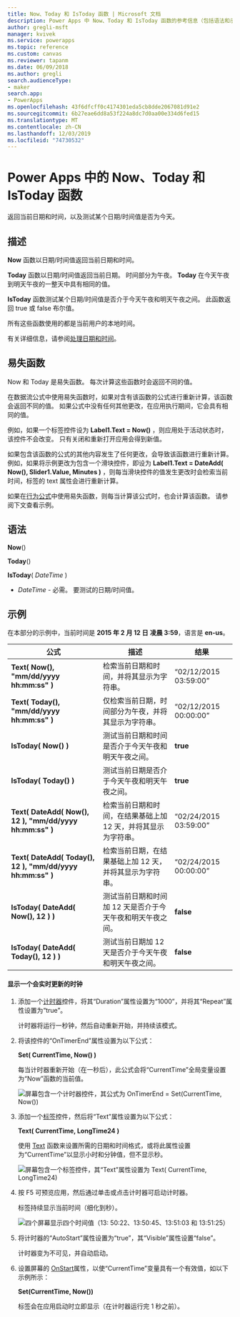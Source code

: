 ```yaml
---
title: Now、Today 和 IsToday 函数 | Microsoft 文档
description: Power Apps 中 Now、Today 和 IsToday 函数的参考信息（包括语法和示例）
author: gregli-msft
manager: kvivek
ms.service: powerapps
ms.topic: reference
ms.custom: canvas
ms.reviewer: tapanm
ms.date: 06/09/2018
ms.author: gregli
search.audienceType:
- maker
search.app:
- PowerApps
ms.openlocfilehash: 43f6dfcff0c4174301eda5cb8dde2067081d91e2
ms.sourcegitcommit: 6b27eae6dd8a53f224a8dc7d0aa00e334d6fed15
ms.translationtype: MT
ms.contentlocale: zh-CN
ms.lasthandoff: 12/03/2019
ms.locfileid: "74730532"
---
```

# <a name="now-today-and-istoday-functions-in-power-apps"></a>Power Apps 中的 Now、Today 和 IsToday 函数
返回当前日期和时间，以及测试某个日期/时间值是否为今天。

## <a name="description"></a>描述
**Now** 函数以日期/时间值返回当前日期和时间。

**Today** 函数以日期/时间值返回当前日期。 时间部分为午夜。 **Today** 在今天午夜到明天午夜的一整天中具有相同的值。

**IsToday** 函数测试某个日期/时间值是否介于今天午夜和明天午夜之间。 此函数返回 true 或 false 布尔值。

所有这些函数使用的都是当前用户的本地时间。

有关详细信息，请参阅[处理日期和时间](../show-text-dates-times.md)。

## <a name="volatile-functions"></a>易失函数
Now 和 Today 是易失函数。  每次计算这些函数时会返回不同的值。  

在数据流公式中使用易失函数时，如果对含有该函数的公式进行重新计算，该函数会返回不同的值。  如果公式中没有任何其他更改，在应用执行期间，它会具有相同的值。

例如，如果一个标签控件设为 **Label1.Text = Now()** ，则应用处于活动状态时，该控件不会改变。  只有关闭和重新打开应用会得到新值。

如果包含该函数的公式的其他内容发生了任何更改，会导致该函数进行重新计算。  例如，如果将示例更改为包含一个滑块控件，即设为 **Label1.Text = DateAdd( Now(), Slider1.Value, Minutes )** ，则每当滑块控件的值发生更改时会检索当前时间，标签的 text 属性会进行重新计算。

如果在[行为公式](../working-with-formulas-in-depth.md)中使用易失函数，则每当计算该公式时，也会计算该函数。  请参阅下文查看示例。

## <a name="syntax"></a>语法
**Now**()

**Today**()

**IsToday**( *DateTime* )

* *DateTime* - 必需。  要测试的日期/时间值。

## <a name="examples"></a>示例
在本部分的示例中，当前时间是 **2015 年 2 月 12 日** **凌晨 3:59**，语言是 **en-us**。

| 公式 | 描述 | 结果 |
| --- | --- | --- |
| **Text( Now(), "mm/dd/yyyy hh:mm:ss" )** |检索当前日期和时间，并将其显示为字符串。 |“02/12/2015 03:59:00” |
| **Text( Today(), "mm/dd/yyyy hh:mm:ss" )** |仅检索当前日期，时间部分为午夜，并将其显示为字符串。 |“02/12/2015 00:00:00” |
| **IsToday( Now() )** |测试当前日期和时间是否介于今天午夜和明天午夜之间。 |**true** |
| **IsToday( Today() )** |测试当前日期是否介于今天午夜和明天午夜之间。 |**true** |
| **Text( DateAdd( Now(), 12 ), "mm/dd/yyyy hh:mm:ss" )** |检索当前日期和时间，在结果基础上加 12 天，并将其显示为字符串。 |“02/24/2015 03:59:00” |
| **Text( DateAdd( Today(), 12 ), "mm/dd/yyyy hh:mm:ss" )** |检索当前日期，在结果基础上加 12 天，并将其显示为字符串。 |“02/24/2015 00:00:00” |
| **IsToday( DateAdd( Now(), 12 ) )** |测试当前日期和时间加 12 天是否介于今天午夜和明天午夜之间。 |**false** |
| **IsToday( DateAdd( Today(), 12 ) )** |测试当前日期加 12 天是否介于今天午夜和明天午夜之间。 |**false** |

#### <a name="display-a-clock-that-updates-in-real-time"></a>显示一个会实时更新的时钟

1. 添加一个[计时器](../controls/control-timer.md)控件，将其“Duration”属性设置为“1000”，并将其“Repeat”属性设置为“true”。

    计时器将运行一秒钟，然后自动重新开始，并持续该模式。 

1. 将该控件的“OnTimerEnd”属性设置为以下公式：

    **Set( CurrentTime, Now() )**

    每当计时器重新开始（在一秒后），此公式会将“CurrentTime”全局变量设置为“Now”函数的当前值。

    ![屏幕包含一个计时器控件，其公式为 OnTimerEnd = Set(CurrentTime, Now())](media/function-now-today-istoday/now-set-currenttime.png)

1. 添加一个[标签](../controls/control-text-box.md)控件，然后将“Text”属性设置为以下公式：

    **Text( CurrentTime, LongTime24 )**

    使用 [Text](function-text.md) 函数来设置所需的日期和时间格式，或将此属性设置为“CurrentTime”以显示小时和分钟值，但不显示秒。

    ![屏幕包含一个标签控件，其“Text”属性设置为 Text( CurrentTime, LongTime24)](media/function-now-today-istoday/now-use-currenttime.png)

1. 按 F5 可预览应用，然后通过单击或点击计时器可启动计时器。

    标签持续显示当前时间（细化到秒）。

    ![四个屏幕显示四个时间值（13: 50:22、13:50:45、13:51:03 和 13:51:25）](media/function-now-today-istoday/now-four-times.png)

1. 将计时器的“AutoStart”属性设置为“true”，其“Visible”属性设置“false”。

    计时器变为不可见，并自动启动。

1. 设置屏幕的 [OnStart](../controls/control-screen.md)属性，以使“CurrentTime”变量具有一个有效值，如以下示例所示：

    **Set(CurrentTime, Now())**

    标签会在应用启动时立即显示（在计时器运行完 1 秒之前）。
